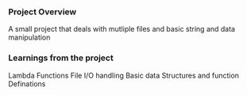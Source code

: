 ### Project Overview

 A small project that deals with mutliple files and basic string and data manipulation


### Learnings from the project

 Lambda Functions
File I/O handling
Basic data Structures and function Definations 


